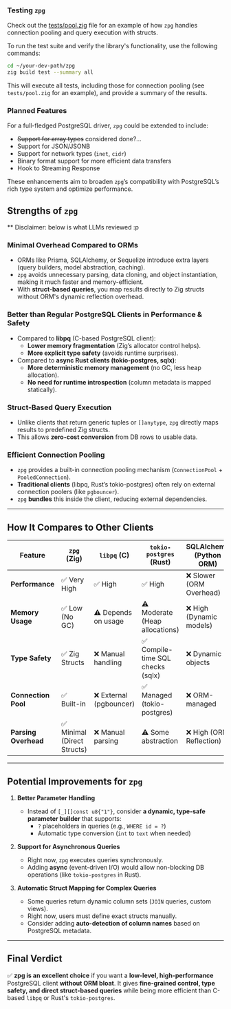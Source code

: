 ### Testing `zpg`

Check out the [tests/pool.zig](https://github.com/thienpow/zpg/blob/main/tests/pool.zig) file for an example of how `zpg` handles connection pooling and query execution with structs.

To run the test suite and verify the library's functionality, use the following commands:

```bash
cd ~/your-dev-path/zpg
zig build test --summary all
```

This will execute all tests, including those for connection pooling (see `tests/pool.zig` for an example), and provide a summary of the results.

### Planned Features
For a full-fledged PostgreSQL driver, `zpg` could be extended to include:

- ~~Support for array types~~ considered done?...
- Support for JSON/JSONB
- Support for network types (`inet`, `cidr`)
- Binary format support for more efficient data transfers
- Hook to Streaming Response

These enhancements aim to broaden `zpg`’s compatibility with PostgreSQL’s rich type system and optimize performance.

## Strengths of `zpg`

** Disclaimer: below is what LLMs reviewed :p

### **Minimal Overhead Compared to ORMs**
- ORMs like Prisma, SQLAlchemy, or Sequelize introduce extra layers (query builders, model abstraction, caching).
- `zpg` avoids unnecessary parsing, data cloning, and object instantiation, making it much faster and memory-efficient.
- With **struct-based queries**, you map results directly to Zig structs without ORM's dynamic reflection overhead.

### **Better than Regular PostgreSQL Clients in Performance & Safety**
- Compared to **libpq** (C-based PostgreSQL client):
  - **Lower memory fragmentation** (Zig’s allocator control helps).
  - **More explicit type safety** (avoids runtime surprises).
- Compared to **async Rust clients (tokio-postgres, sqlx)**:
  - **More deterministic memory management** (no GC, less heap allocation).
  - **No need for runtime introspection** (column metadata is mapped statically).

### **Struct-Based Query Execution**
- Unlike clients that return generic tuples or `[]anytype`, `zpg` directly maps results to predefined Zig structs.
- This allows **zero-cost conversion** from DB rows to usable data.

### **Efficient Connection Pooling**
- `zpg` provides a built-in connection pooling mechanism (`ConnectionPool` + `PooledConnection`).
- **Traditional clients** (libpq, Rust’s tokio-postgres) often rely on external connection poolers (like `pgbouncer`).
- `zpg` **bundles** this inside the client, reducing external dependencies.

---

## **How It Compares to Other Clients**

| Feature            | `zpg` (Zig)  | `libpq` (C) | `tokio-postgres` (Rust) | SQLAlchemy (Python ORM) |
|--------------------|-------------|-------------|-------------------------|-------------------------|
| **Performance**   | ✅ Very High | ✅ High | ✅ High | ❌ Slower (ORM Overhead) |
| **Memory Usage**  | ✅ Low (No GC) | ⚠️ Depends on usage | ⚠️ Moderate (Heap allocations) | ❌ High (Dynamic models) |
| **Type Safety**   | ✅ Zig Structs | ❌ Manual handling | ✅ Compile-time SQL checks (sqlx) | ❌ Dynamic objects |
| **Connection Pool** | ✅ Built-in | ❌ External (pgbouncer) | ✅ Managed (tokio-postgres) | ❌ ORM-managed |
| **Parsing Overhead** | ✅ Minimal (Direct Structs) | ❌ Manual parsing | ⚠️ Some abstraction | ❌ High (ORM Reflection) |

---

## **Potential Improvements for `zpg`**
1. **Better Parameter Handling**
   - Instead of `[_][]const u8{"1"}`, consider **a dynamic, type-safe parameter builder** that supports:
     - `?` placeholders in queries (e.g., `WHERE id = ?`)
     - Automatic type conversion (`int` to `text` when needed)

2. **Support for Asynchronous Queries**
   - Right now, `zpg` executes queries synchronously.
   - Adding **async** (event-driven I/O) would allow non-blocking DB operations (like `tokio-postgres` in Rust).

3. **Automatic Struct Mapping for Complex Queries**
   - Some queries return dynamic column sets (`JOIN` queries, custom views).
   - Right now, users must define exact structs manually.
   - Consider adding **auto-detection of column names** based on PostgreSQL metadata.

---

## **Final Verdict**
✅ **zpg is an excellent choice** if you want a **low-level, high-performance** PostgreSQL client **without ORM bloat**. It gives **fine-grained control, type safety, and direct struct-based queries** while being more efficient than C-based `libpq` or Rust's `tokio-postgres`.
